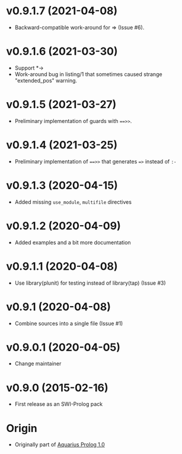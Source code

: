 # v0.9.1.7 (2021-04-08)

  * Backward-compatible work-around for => (Issue #6).

# v0.9.1.6 (2021-03-30)

  * Support *->
  * Work-around bug in listing/1 that sometimes caused strange "extended_pos" warning.

# v0.9.1.5 (2021-03-27)

  * Preliminary implementation of guards with `==>>`.

# v0.9.1.4 (2021-03-25)

  * Preliminary implementation of `==>>` that generates `=>` instead of `:-`

# v0.9.1.3 (2020-04-15)

  * Added missing `use_module`, `multifile` directives

# v0.9.1.2 (2020-04-09)

  * Added examples and a bit more documentation

# v0.9.1.1 (2020-04-08)

  * Use library(plunit) for testing instead of library(tap) (Issue #3)

# v0.9.1 (2020-04-08)

  * Combine sources into a single file (Issue #1)

# v0.9.0.1 (2020-04-05)

  * Change maintainer

# v0.9.0 (2015-02-16)

  * First release as an SWI-Prolog pack

# Origin

  * Originally part of [Aquarius Prolog 1.0](https://www.info.ucl.ac.be/~pvr/aquarius.html)
